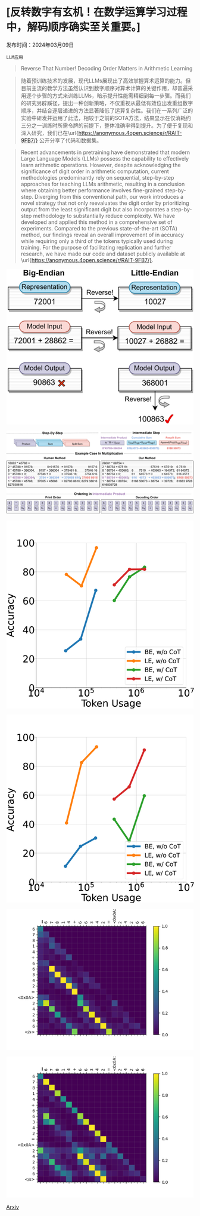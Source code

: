 # [反转数字有玄机！在数学运算学习过程中，解码顺序确实至关重要。]

发布时间：2024年03月09日

`LLM应用`

> Reverse That Number! Decoding Order Matters in Arithmetic Learning

> 随着预训练技术的发展，现代LLMs展现出了高效掌握算术运算的能力。但目前主流的教学方法虽然认识到数字顺序对算术计算的关键作用，却普遍采用逐个步骤的方式来训练LLMs，暗示提升性能需精细到每一步骤。而我们的研究另辟蹊径，提出一种创新策略，不仅重视从最低有效位出发重组数字顺序，并结合逐层递进的方法显著降低了运算复杂性。我们在一系列广泛的实验中研发并运用了此法，相较于之前的SOTA方法，结果显示在仅消耗约三分之一训练时所需令牌的前提下，整体准确率得到提升。为了便于复现和深入研究，我们已在\url{https://anonymous.4open.science/r/RAIT-9FB7/} 公开分享了代码和数据集。

> Recent advancements in pretraining have demonstrated that modern Large Language Models (LLMs) possess the capability to effectively learn arithmetic operations. However, despite acknowledging the significance of digit order in arithmetic computation, current methodologies predominantly rely on sequential, step-by-step approaches for teaching LLMs arithmetic, resulting in a conclusion where obtaining better performance involves fine-grained step-by-step. Diverging from this conventional path, our work introduces a novel strategy that not only reevaluates the digit order by prioritizing output from the least significant digit but also incorporates a step-by-step methodology to substantially reduce complexity. We have developed and applied this method in a comprehensive set of experiments. Compared to the previous state-of-the-art (SOTA) method, our findings reveal an overall improvement of in accuracy while requiring only a third of the tokens typically used during training. For the purpose of facilitating replication and further research, we have made our code and dataset publicly available at \url{https://anonymous.4open.science/r/RAIT-9FB7/}.

![反转数字有玄机！在数学运算学习过程中，解码顺序确实至关重要。](../../../paper_images/2403.05845/x1.png)

![反转数字有玄机！在数学运算学习过程中，解码顺序确实至关重要。](../../../paper_images/2403.05845/x2.png)

![反转数字有玄机！在数学运算学习过程中，解码顺序确实至关重要。](../../../paper_images/2403.05845/x3.png)

![反转数字有玄机！在数学运算学习过程中，解码顺序确实至关重要。](../../../paper_images/2403.05845/x4.png)

![反转数字有玄机！在数学运算学习过程中，解码顺序确实至关重要。](../../../paper_images/2403.05845/layer_14_7.png)

![反转数字有玄机！在数学运算学习过程中，解码顺序确实至关重要。](../../../paper_images/2403.05845/carry.jpg)

[Arxiv](https://arxiv.org/abs/2403.05845)